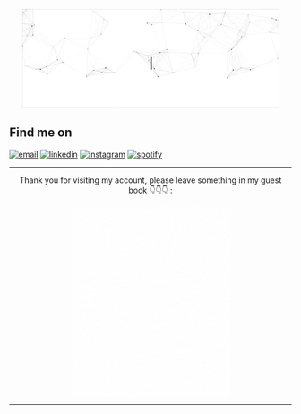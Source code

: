 <p align="center">
  <img src="https://github.com/aenq/aenq/blob/main/aenq.gif" alt="Hi, I'm Mathieu 👋 I'm a 🚀 French developer 🚀 I ❤️ Happy Hardcore ❤️">
</p>

## Find me on
<p>
  <a href="mailto:rachelmartam@gmail.com"><img src="https://img.icons8.com/color/96/000000/gmail.png" alt="email"/></a>
  <a href="https://www.linkedin.com/in/rachelmartam"><img src="https://img.icons8.com/color/96/000000/linkedin.png" alt="linkedin"/></a>
  <a href="https://www.instagram.com/rachelmartam"><img src="https://img.icons8.com/color/96/000000/instagram-new.png" alt="instagram"/></a>
  <a href="https://open.spotify.com/user/nufwbt70xpxz6e3xrp9dwixdw"><img src="https://img.icons8.com/color/96/000000/spotify--v1.png" alt="spotify"/></a>

  
<hr>

<div align="center">
<p>Thank you for visiting my account, please leave something in my guest book 👇👇👇 :</p>
<a href="https://github.com/aenq/aenq/issues/"><img src="https://github.com/aenq/aenq/blob/main/rachelsguestbook.gif" alt="Guest book" align="center"></a>
</div>

<hr>
  
